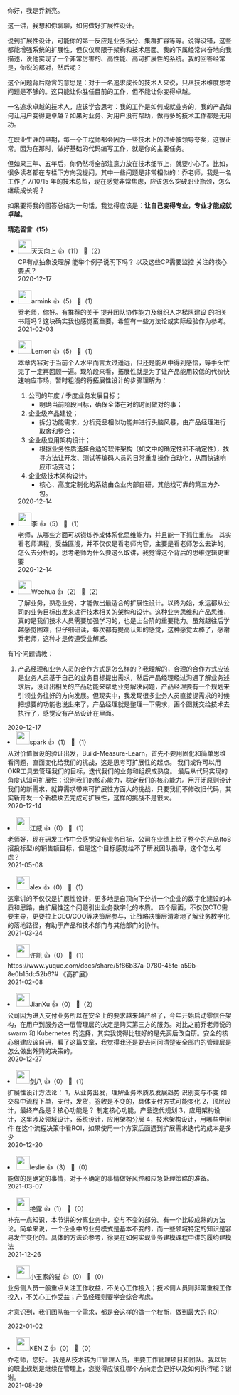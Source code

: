 你好，我是乔新亮。

这一讲，我想和你聊聊，如何做好扩展性设计。

说到扩展性设计，可能你的第一反应是业务拆分、集群扩容等等。说得没错，这些都能增强系统的扩展性，但仅仅局限于架构和技术层面。我的下属经常兴奋地向我描述，说他实现了一个非常厉害的、高性能、高可扩展性的系统。我的回答经常是，你说的都对，然后呢？

这个问题背后隐含的意思是：对于一名追求成长的技术人来说，只从技术维度思考问题是不够的。这只能让你胜任目前的工作，但不能让你变得卓越。

一名追求卓越的技术人，应该学会思考：我的工作是如何成就业务的，我的产品如何让用户变得更卓越？如果对业务、对用户没有帮助，做再多的技术工作都是无用功。

在职业生涯的早期，每一个工程师都会因为一些技术上的进步被领导夸奖，这很正常。因为在那时，做好基础的代码编写工作，就是你的主要任务。

但如果三年、五年后，你仍然将全部注意力放在技术细节上，就要小心了。比如，很多读者都在专栏下方向我提问，其中一些问题是非常相似的：乔老师，我是一名工作了 7/10/15 年的技术总监，现在感觉非常焦虑，应该怎么突破职业瓶颈，怎么继续成长呢？

如果要将我的回答总结为一句话，我觉得应该是：**让自己变得专业，专业才能成就卓越。**
<div><strong>精选留言（15）</strong></div><ul>
<li><img src="https://static001.geekbang.org/account/avatar/00/0f/bb/c9/37924ad4.jpg" width="30px"><span>天天向上</span> 👍（11） 💬（2）<div>CP有点抽象没理解 能举个例子说明下吗？
以及这些CP需要监控 关注的核心要点？
</div>2020-12-17</li><br/><li><img src="https://static001.geekbang.org/account/avatar/00/16/ca/d3/8db00bfb.jpg" width="30px"><span>armink</span> 👍（5） 💬（1）<div>乔老师，你好。有推荐的关于 提升团队协作能力及组织人才梯队建设 的相关书籍吗？这块确实我也感觉蛮重要，希望有一些方法论或实际经验作为参考。</div>2021-02-03</li><br/><li><img src="https://static001.geekbang.org/account/avatar/00/20/99/5e/33481a74.jpg" width="30px"><span>Lemon</span> 👍（5） 💬（1）<div>本章内容对于当前个人水平而言太过遥远，但还是能从中得到感悟，等手头忙完了一定再回顾一遍。现阶段来看，拓展性就是为了让产品能用较低的代价快速响应市场，暂时粗浅的将拓展性设计的步骤理解为：

1. 公司的年度 &#47; 季度业务发展目标；
    - 明确当前阶段目标，确保全体在对的时间做对的事；
2. 企业级产品建设；
    - 拆分功能需求，分析竞品相似功能并进行头脑风暴，由产品经理进行取舍和整合；
3. 企业级应用架构设计；
    - 根据业务性质选择合适的软件架构（如文中的确定性和不确定性），找寻方法让开发、测试等编码人员的日常重复操作自动化，从而快速响应市场变动；
4. 企业级技术架构设计。
    - 核心、高度定制化的系统由企业内部自研，其他找可靠的第三方外包。</div>2020-12-14</li><br/><li><img src="https://static001.geekbang.org/account/avatar/00/11/14/50/c23cf47d.jpg" width="30px"><span>李</span> 👍（5） 💬（1）<div>老师，从哪些方面可以锻炼养成体系化思维能力，并且能一下抓住重点。 其实看老师课程，受益匪浅，并不仅仅是看老师内容，主要是看老师怎么去讲的，怎么去分析的，思考老师为什么要这么取讲，我觉得这个背后的思维逻辑更重要</div>2020-12-14</li><br/><li><img src="https://static001.geekbang.org/account/avatar/00/11/da/e8/d49dfa94.jpg" width="30px"><span>Weehua</span> 👍（2） 💬（2）<div>了解业务，熟悉业务，才能做出最适合的扩展性设计。以终为始，永远都从公司的业务目标出发来进行技术相关的架构和设计。这种业务思维和产品思维，真的是我们技术人员需要加强学习的，也是上台阶的重要能力。虽然越往后学越感觉困难，但仔细研读，每次都有提高认知的感觉，这种感觉太棒了，感谢乔老师，这种才是传道受业解惑。

有1个问题请教：
1. 产品经理和业务人员的合作方式是怎么样的？我理解的，合理的合作方式应该是业务人员基于自己的业务目标提出需求，然后产品经理经过沟通了解业务述求后，设计出相关的产品功能来帮助业务解决问题，产品经理要有一个规划来引领业务往好的方向发展。但现实中，我发现很多业务人员直接提需求的时候把想要的功能也说出来了，产品经理就是整理一下需求，画个图就交给技术去执行了，感觉没有产品设计在里面。
</div>2020-12-17</li><br/><li><img src="https://static001.geekbang.org/account/avatar/00/11/09/fb/52a662b2.jpg" width="30px"><span>spark</span> 👍（1） 💬（1）<div>从对价值假设的验证出发，Build-Measure-Learn，首先不要用固化和简单思维看问题，直面变化给我们的挑战，这是思考可扩展性的起点。
我们或许可以用OKR工具去管理我们的目标，迭代我们的业务和组织成熟度。
最后从代码实现的角度认知可扩展性：识别我们的核心能力，稳定我们的核心能力。用开闭原则设计我们的新需求，就算需求带来可扩展性方面大的挑战，只要我们不修改旧代码，其实新开发一个新模块去完成可扩展性，这样的挑战不是很大。</div>2020-12-14</li><br/><li><img src="https://static001.geekbang.org/account/avatar/00/22/b3/17/0a8a2382.jpg" width="30px"><span>江威</span> 👍（0） 💬（1）<div>老师好，现在研发工作中会感觉没有业务目标，公司在业绩上给了整个的产品(toB招投标型)的销售额目标，但是这个目标感觉给不了研发团队指导，这个怎么考虑？</div>2021-05-08</li><br/><li><img src="https://static001.geekbang.org/account/avatar/00/1c/f9/74/a7eb5171.jpg" width="30px"><span>alex</span> 👍（0） 💬（1）<div>这章讲的不仅仅是扩展性设计，更多地是自顶向下分析一个企业的数字化建设的本质和思路，由扩展性这个问题引出业务数字化的本质。
四个层面，不仅仅CTO需要主导，更要拉上CEO&#47;COO等决策层参与，让战略决策层清晰地了解业务数字化的落地路径，有助于产品和技术部门与其他部门的协作。</div>2021-03-24</li><br/><li><img src="https://static001.geekbang.org/account/avatar/00/18/7c/25/70134099.jpg" width="30px"><span>许凯</span> 👍（0） 💬（1）<div>https:&#47;&#47;www.yuque.com&#47;docs&#47;share&#47;5f86b37a-0780-45fe-a59b-8e0b15dc52b6?# 《高扩展》</div>2021-02-08</li><br/><li><img src="https://static001.geekbang.org/account/avatar/00/0f/c4/03/f753fda7.jpg" width="30px"><span>JianXu</span> 👍（0） 💬（2）<div>公司因为进入支付业务所以在安全上的要求越来越严格了，今年开始启动零信任架构，在用户到服务这一层管理层的决定是购买第三方的服务。对比之前乔老师说的swarm 和 Kubernetes 的选择，其实我觉得比较好的是先买后改自研。安全的核心组建应该自研，看了这篇文章，我觉得我还是要去问问清楚安全部门的管理层是怎么做出外购的决策的。</div>2020-12-27</li><br/><li><img src="https://static001.geekbang.org/account/avatar/00/13/cc/de/e28c01e1.jpg" width="30px"><span>剑八</span> 👍（0） 💬（1）<div>扩展性设计方法论：
1，从业务出发，理解业务本质及发展趋势
识别变与不变
如交易中流程下单，支付，发货，签收是不变的，具体支付方式可能变化
2，顶层设计，最终产品是？核心功能是？
制定核心功能，产品迭代规划
3，应用架构设计，这里涉及领域设计，系统设计，应用架构分层
4，技术架构设计，用哪些中间件
在这个流程决策中看ROI，如果使用一个方案后面遇到扩展需求迭代的成本是多少
</div>2020-12-20</li><br/><li><img src="https://static001.geekbang.org/account/avatar/00/14/34/df/64e3d533.jpg" width="30px"><span>leslie</span> 👍（3） 💬（0）<div>能做的是确定的事情，对于不确定的事情做好风控和应急处理策略的准备。</div>2021-03-07</li><br/><li><img src="https://static001.geekbang.org/account/avatar/00/11/56/74/7ef8b5a0.jpg" width="30px"><span>绝露</span> 👍（1） 💬（0）<div>补充一点知识，本节讲的分离业务中，变与不变的部分。有一个比较成熟的方法论。简单来说，一个企业中的业务模式是基本不变的，而一些领域特定的知识是容易发生变化的。具体的方法论参考，徐昊在如何实现业务建模课程中讲的履约建模法</div>2021-12-26</li><br/><li><img src="https://static001.geekbang.org/account/avatar/00/1a/6a/0a/45562844.jpg" width="30px"><span>小玉家的猫</span> 👍（0） 💬（0）<div>业务侧人员一般重点关注工作收益，不关心工作投入；技术侧人员则非常重视工作投入，不关心工作受益；产品经理则要学会综合考虑。

才意识到，我们团队每一个需求，都是会这样的做一个权衡，做到最大的 ROI</div>2022-01-02</li><br/><li><img src="https://static001.geekbang.org/account/avatar/00/17/04/66/4452c882.jpg" width="30px"><span>KEN.Z</span> 👍（0） 💬（0）<div>乔老师，您好。
我是从技术转为IT管理人员，主要工作管理项目和团队。我以后的职业规划是继续在管理上，您觉得应该往哪个方向走会更好以及如何执行呢？谢谢。</div>2021-08-29</li><br/>
</ul>